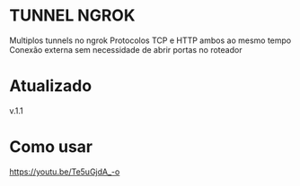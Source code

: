 # TUNNEL NGROK
Multiplos tunnels no ngrok
Protocolos TCP e HTTP ambos ao mesmo tempo
Conexão externa sem necessidade de abrir portas no roteador
# Atualizado
v.1.1
# Como usar
 https://youtu.be/Te5uGjdA_-o
